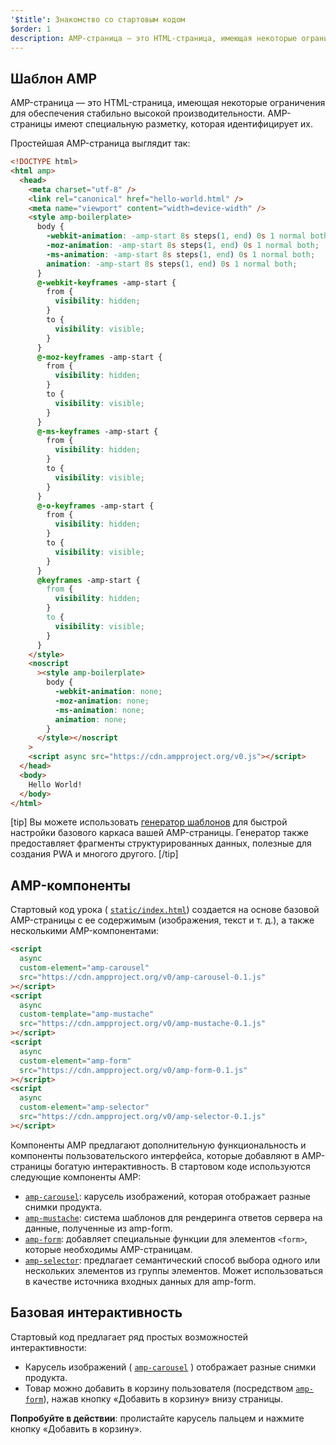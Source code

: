 ```yaml
---
'$title': Знакомство со стартовым кодом
$order: 1
description: AMP-страница — это HTML-страница, имеющая некоторые ограничения для обеспечения надежной работы. AMP-страницы имеют специальную разметку, которая идентифицирует их.
---
```


## Шаблон AMP

AMP-страница — это HTML-страница, имеющая некоторые ограничения для обеспечения стабильно высокой производительности. AMP-страницы имеют специальную разметку, которая идентифицирует их.

Простейшая AMP-страница выглядит так:

```html
<!DOCTYPE html>
<html amp>
  <head>
    <meta charset="utf-8" />
    <link rel="canonical" href="hello-world.html" />
    <meta name="viewport" content="width=device-width" />
    <style amp-boilerplate>
      body {
        -webkit-animation: -amp-start 8s steps(1, end) 0s 1 normal both;
        -moz-animation: -amp-start 8s steps(1, end) 0s 1 normal both;
        -ms-animation: -amp-start 8s steps(1, end) 0s 1 normal both;
        animation: -amp-start 8s steps(1, end) 0s 1 normal both;
      }
      @-webkit-keyframes -amp-start {
        from {
          visibility: hidden;
        }
        to {
          visibility: visible;
        }
      }
      @-moz-keyframes -amp-start {
        from {
          visibility: hidden;
        }
        to {
          visibility: visible;
        }
      }
      @-ms-keyframes -amp-start {
        from {
          visibility: hidden;
        }
        to {
          visibility: visible;
        }
      }
      @-o-keyframes -amp-start {
        from {
          visibility: hidden;
        }
        to {
          visibility: visible;
        }
      }
      @keyframes -amp-start {
        from {
          visibility: hidden;
        }
        to {
          visibility: visible;
        }
      }
    </style>
    <noscript
      ><style amp-boilerplate>
        body {
          -webkit-animation: none;
          -moz-animation: none;
          -ms-animation: none;
          animation: none;
        }
      </style></noscript
    >
    <script async src="https://cdn.ampproject.org/v0.js"></script>
  </head>
  <body>
    Hello World!
  </body>
</html>
```

[tip] Вы можете использовать [генератор шаблонов](https://amp.dev/boilerplate) для быстрой настройки базового каркаса вашей AMP-страницы. Генератор также предоставляет фрагменты структурированных данных, полезные для создания PWA и многого другого. [/tip]

## AMP-компоненты

Стартовый код урока ( [`static/index.html`](https://github.com/googlecodelabs/advanced-interactivity-in-amp/blob/master/static/index.html)) создается на основе базовой AMP-страницы с ее содержимым (изображения, текст и т. д.), а также несколькими AMP-компонентами:

```html
<script
  async
  custom-element="amp-carousel"
  src="https://cdn.ampproject.org/v0/amp-carousel-0.1.js"
></script>
<script
  async
  custom-template="amp-mustache"
  src="https://cdn.ampproject.org/v0/amp-mustache-0.1.js"
></script>
<script
  async
  custom-element="amp-form"
  src="https://cdn.ampproject.org/v0/amp-form-0.1.js"
></script>
<script
  async
  custom-element="amp-selector"
  src="https://cdn.ampproject.org/v0/amp-selector-0.1.js"
></script>
```

Компоненты AMP предлагают дополнительную функциональность и компоненты пользовательского интерфейса, которые добавляют в AMP-страницы богатую интерактивность. В стартовом коде используются следующие компоненты AMP:

- [`amp-carousel`](../../../../documentation/components/reference/amp-carousel.md): карусель изображений, которая отображает разные снимки продукта.
- [`amp-mustache`](../../../../documentation/components/reference/amp-mustache.md): система шаблонов для рендеринга ответов сервера на данные, полученные из amp-form.
- [`amp-form`](../../../../documentation/components/reference/amp-form.md): добавляет специальные функции для элементов `<form>`, которые необходимы AMP-страницам.
- [`amp-selector`](../../../../documentation/components/reference/amp-selector.md): предлагает семантический способ выбора одного или нескольких элементов из группы элементов. Может использоваться в качестве источника входных данных для amp-form.

## Базовая интерактивность

Стартовый код предлагает ряд простых возможностей интерактивности:

- Карусель изображений ( [`amp-carousel`](../../../../documentation/components/reference/amp-carousel.md) ) отображает разные снимки продукта.
- Товар можно добавить в корзину пользователя (посредством [`amp-form`](../../../../documentation/components/reference/amp-form.md)), нажав кнопку «Добавить в корзину» внизу страницы.

**Попробуйте в действии**: пролистайте карусель пальцем и нажмите кнопку «Добавить в корзину».
